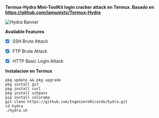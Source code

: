 
**Termux-Hydra**
**Mini-ToolKit login cracker attack en Termux. Basado en https://github.com/iamunixtz/Termux-Hydra**

![Hydra Banner](https://github.com/IngenieroRicardo/hydra/blob/main/banner.png)

**Available Features**
- [x] SSH Brute Attack
- [x] FTP Brute Attack
- [x] HTTP Basic Login Attack


**Instalacion en Termux**
```
pkg update && pkg upgrade
pkg install git
pkg install curl
pkg install sshpass
pip install colorama
git clone https://github.com/IngenieroRicardo/hydra.git
cd hydra
./hydra.sh
```

